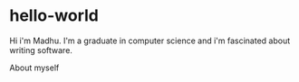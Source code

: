 # hello-world

Hi i'm Madhu. I'm a graduate in computer science and i'm fascinated about writing software.

About myself
